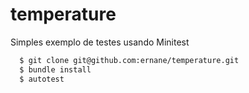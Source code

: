 # temperature
Simples exemplo de testes usando Minitest

```sh
  $ git clone git@github.com:ernane/temperature.git
  $ bundle install
  $ autotest
```
